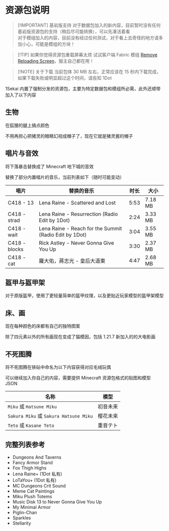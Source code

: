 # 资源包说明

> [!IMPORTANT] 基岩版支持
> 对于数据包加入的新内容，目前暂时没有任何基岩版资源包的支持（稍后尽可能转换），可以先凑活着看<br>对于模组加入的内容，目前没有经过任何测试，对于看上去奇怪的地方请多加小心，可能是模组的方块！

> [!TIP] 如果你觉得资源包重载屏幕太烦
> 试试客户端 Fabric 模组 [Remove Reloading Screen](https://modrinth.com/mod/rrls)，服主自己都在用！

> [!NOTE] 关于下载
> 当前包体 30 MB 左右，正常应该在 15 秒内下载完成，如果下载失败或明显超过这个时间，请告知 1Dot

1Sekai 内置了强制分发的资源包，主要为特定数据包和模组所必需，此外还顺带加入了以下内容

## 生物

在狐狸的腿上搞点颜色

不用再担心把猪灵的眼睛幻视成帽子了，现在它就是猪灵酱的帽子

## 唱片与音效

将下落暴击替换成了 Minecraft 地下城的音效

替换了部分内置唱片的音乐，当前列表如下（随时可能变动）

| 唱片          | 替换的音乐                                             | 时长 | 大小    |
| ------------- | ------------------------------------------------------ | ---- | ------- |
| C418 - 13     | Lena Raine - Scattered and Lost                        | 5:53 | 7.18 MB |
| C418 - strad  | Lena Raine - Resurrection (Radio Edit by 1Dot)         | 2:24 | 3.33 MB |
| C418 - wait   | Lena Raine - Reach for the Summit (Radio Edit by 1Dot) | 3:04 | 3.55 MB |
| C418 - blocks | Rick Astley - Never Gonna Give You Up                  | 3:30 | 2.37 MB |
| C418 - cat    | 羅大佑，蔣志光 - 皇后大道東                            | 4:47 | 2.68 MB |

## 盔甲与盔甲架

对于原版盔甲，使用了更轻量简单的盔甲纹理，以及更贴近玩家模型的盔甲架模型

## 床、画

现在每种颜色的床都有自己的独特图案

除了四元素以外的所有画现在变成了猫模因，包括 1.21.7 新加入的的大电影画

## 不死图腾

将不死图腾在铁砧中命名为以下内容获得对应毛绒玩偶

可以继续加入你自己的内容，需要提供 Minecraft 资源包格式的贴图和模型 JSON

| 名称                                   | 模型     |
| -------------------------------------- | -------- |
| `Miku` 或 `Hatsune Miku`               | 初音未来 |
| `Sakura Miku` 或 `Sakura Hatsune Miku` | 樱花未来 |
| `Teto` 或 `Kasane Teto`                | 重音テト |

## 完整列表参考

- Dungeons And Taverns
- Fancy Armor Stand
- Fox Thigh Highs
- Lena Raine+ (1Dot 私有)
- LoTaYou+ (1Dot 私有)
- MC Dungeons Crit Sound
- Meme Cat Paintings
- Miku Plush Totems
- Music Disk 13 to Never Gonna Give You Up
- My Minimal Armor
- Piglin-Chan
- Sparkles
- Stellarity
